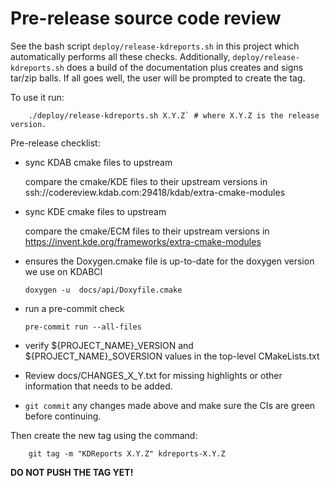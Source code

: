 # Pre-release source code review

See the bash script `deploy/release-kdreports.sh` in this project
which automatically performs all these checks.  Additionally,
`deploy/release-kdreports.sh` does a build of the documentation
plus creates and signs tar/zip balls.  If all goes well, the user
will be prompted to create the tag.

To use it run:

```shell
    ./deploy/release-kdreports.sh X.Y.Z` # where X.Y.Z is the release version.
```

Pre-release checklist:

* sync KDAB cmake files to upstream

  compare the cmake/KDE files to their upstream versions in ssh://codereview.kdab.com:29418/kdab/extra-cmake-modules

* sync KDE cmake files to upstream

  compare the cmake/ECM files to their upstream versions in <https://invent.kde.org/frameworks/extra-cmake-modules>

* ensures the Doxygen.cmake file is up-to-date for the doxygen version we use on KDABCI

    ```shell
    doxygen -u  docs/api/Doxyfile.cmake
    ```

* run a pre-commit check

    ```shell
    pre-commit run --all-files
    ```

* verify ${PROJECT_NAME}_VERSION and ${PROJECT_NAME}_SOVERSION values in the top-level CMakeLists.txt

* Review docs/CHANGES_X_Y.txt for missing highlights or other information that needs to be added.

* `git commit` any changes made above and make sure the CIs are green before continuing.

Then create the new tag using the command:

```shell
    git tag -m "KDReports X.Y.Z" kdreports-X.Y.Z
```

**DO NOT PUSH THE TAG YET!**
